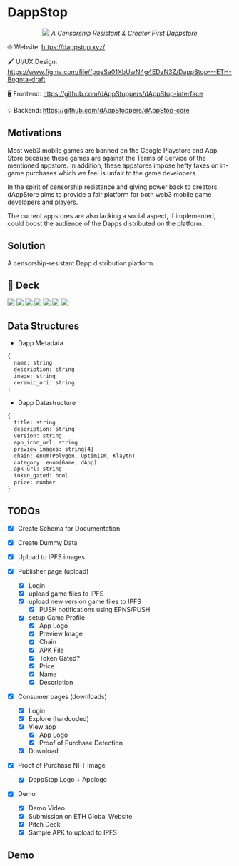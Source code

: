 # DappStop

<p align="center">
<a href="https://weathered-limit-7676.on.fleek.co/">
<img src="https://raw.githubusercontent.com/dAppStoppers/.github/main/profile/assets/DappStop-Banner.png"/>
<a>
<i>A Censorship Resistant & Creator First Dappstore</i>

🌐 Website: <https://dappstop.xyz/>

🖌️ UI/UX Design: <https://www.figma.com/file/fpqeSa01XbUwN4g4EDzN3Z/DappStop---ETH-Bogota-draft>

🖥️ Frontend: <https://github.com/dAppStoppers/dAppStop-interface>

💡 Backend: <https://github.com/dAppStoppers/dAppStop-core>

## Motivations

Most web3 mobile games are banned on the Google Playstore and App Store because these games are against the Terms of Service of the mentioned appstore. In addition, these appstores impose hefty taxes on in-game purchases which we feel is unfair to the game developers.

In the spirit of censorship resistance and giving power back to creators, dAppStore aims to provide a fair platform for both web3 mobile game developers and players.

The current appstores are also lacking a social aspect, if implemented, could boost the audience of the Dapps distributed on the platform.

## Solution

A censorship-resistant Dapp distribution platform.

## 📑 Deck

<img src="https://raw.githubusercontent.com/dAppStoppers/.github/main/profile/assets/DappStop-deck_Page_1.png"/>
<img src="https://raw.githubusercontent.com/dAppStoppers/.github/main/profile/assets/DappStop-deck_Page_2.png"/>
<img src="https://raw.githubusercontent.com/dAppStoppers/.github/main/profile/assets/DappStop-deck_Page_3.png"/>
<img src="https://raw.githubusercontent.com/dAppStoppers/.github/main/profile/assets/DappStop-deck_Page_4.png"/>
<img src="https://raw.githubusercontent.com/dAppStoppers/.github/main/profile/assets/DappStop-deck_Page_5.png"/>
<img src="https://raw.githubusercontent.com/dAppStoppers/.github/main/profile/assets/DappStop-deck_Page_6.png"/>
<img src="https://raw.githubusercontent.com/dAppStoppers/.github/main/profile/assets/DappStop-deck_Page_7.png"/>

## Data Structures

- Dapp Metadata

```txt
{
  name: string
  description: string
  image: string
  ceramic_uri: string
}
```

- Dapp Datastructure

```txt
{
  title: string
  description: string
  version: string
  app_icon_url: string
  preview_images: string[4]
  chain: enum(Polygon, Optimism, Klaytn)
  category: enum(Game, dApp)
  apk_url: string
  token_gated: bool
  price: number
}

```

## TODOs

- [x] Create Schema for Documentation
- [x] Create Dummy Data

- [x] Upload to IPFS images

- [x] Publisher page (upload)

  - [x] Login
  - [x] upload game files to IPFS
  - [x] upload new version game files to IPFS
    - [x] PUSH notifications using EPNS/PUSH
  - [x] setup Game Profile
    - [x] App Logo
    - [x] Preview Image
    - [x] Chain
    - [x] APK File
    - [x] Token Gated?
    - [x] Price
    - [x] Name
    - [x] Description

- [x] Consumer pages (downloads)

  - [x] Login
  - [x] Explore (hardcoded)
  - [x] View app
    - [x] App Logo
    - [x] Proof of Purchase Detection
  - [x] Download

- [x] Proof of Purchase NFT Image

  - [x] DappStop Logo + Applogo

- [x] Demo
  - [x] Demo Video
  - [x] Submission on ETH Global Website
  - [x] Pitch Deck
  - [x] Sample APK to upload to IPFS

## Demo
